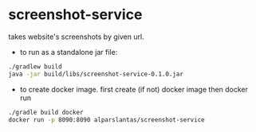 # screenshot-service
takes website's screenshots by given url.

- to run as a standalone jar file: 
```sh
./gradlew build
java -jar build/libs/screenshot-service-0.1.0.jar
```

- to create docker image. first create (if not) docker image then docker run
```sh
./gradle build docker
docker run -p 8090:8090 alparslantas/screenshot-service
```


